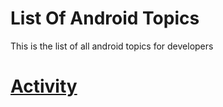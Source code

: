 # List Of Android Topics
This is the list of all android topics for developers


# [Activity](https://developer.android.com/guide/components/activities/index.html)
